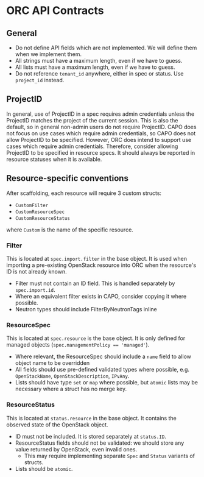 # ORC API Contracts

## General

* Do not define API fields which are not implemented. We will define them when we implement them.
* All strings must have a maximum length, even if we have to guess.
* All lists must have a maximum length, even if we have to guess.
* Do not reference `tenant_id` anywhere, either in spec or status. Use `project_id` instead.

## ProjectID

In general, use of ProjectID in a spec requires admin credentials unless the ProjectID matches the project of the current session. This is also the default, so in general non-admin users do not require ProjectID. CAPO does not focus on use cases which require admin credentials, so CAPO does not allow ProjectID to be specified. However, ORC does intend to support use cases which require admin credentials. Therefore, consider allowing ProjectID to be specified in resource specs. It should always be reported in resource statuses when it is available.

## Resource-specific conventions

After scaffolding, each resource will require 3 custom structs:

* `CustomFilter`
* `CustomResourceSpec`
* `CustomResourceStatus`

where `Custom` is the name of the specific resource.

### Filter

This is located at `spec.import.filter` in the base object. It is used when importing a pre-existing OpenStack resource into ORC when the resource's ID is not already known.

* Filter must not contain an ID field. This is handled separately by `spec.import.id`.
* Where an equivalent filter exists in CAPO, consider copying it where possible.
* Neutron types should include FilterByNeutronTags inline

### ResourceSpec

This is located at `spec.resource` is the base object. It is only defined for managed objects (`spec.managementPolicy == 'managed'`).

* Where relevant, the ResourceSpec should include a `name` field to allow object name to be overridden
* All fields should use pre-defined validated types where possible, e.g. `OpenStackName`, `OpenStackDescription`, `IPvAny`.
* Lists should have type `set` or `map` where possible, but `atomic` lists may be necessary where a struct has no merge key.

### ResourceStatus

This is located at `status.resource` in the base object. It contains the observed state of the OpenStack object.

* ID must not be included. It is stored separately at `status.ID`.
* ResourceStatus fields should not be validated: we should store any value returned by OpenStack, even invalid ones.
  * This may require implementing separate `Spec` and `Status` variants of structs.
* Lists should be `atomic`.